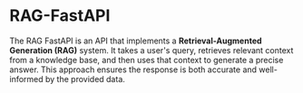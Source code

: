 # RAG-FastAPI

The RAG FastAPI is an API that implements a **Retrieval-Augmented Generation (RAG)** system. It takes a user's query, retrieves relevant context from a knowledge base, and then uses that context to generate a precise answer. This approach ensures the response is both accurate and well-informed by the provided data.

